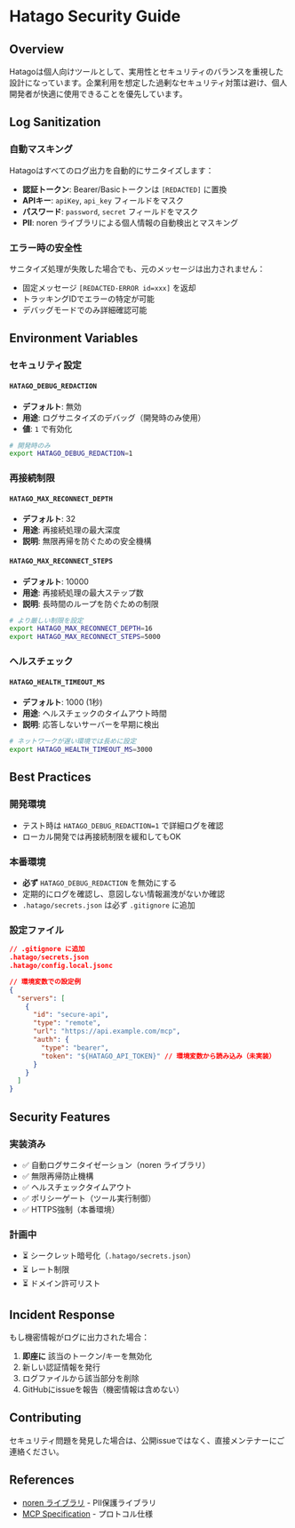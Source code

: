 # Hatago Security Guide

## Overview

Hatagoは個人向けツールとして、実用性とセキュリティのバランスを重視した設計になっています。企業利用を想定した過剰なセキュリティ対策は避け、個人開発者が快適に使用できることを優先しています。

## Log Sanitization

### 自動マスキング

Hatagoはすべてのログ出力を自動的にサニタイズします：

- **認証トークン**: Bearer/Basicトークンは `[REDACTED]` に置換
- **APIキー**: `apiKey`, `api_key` フィールドをマスク
- **パスワード**: `password`, `secret` フィールドをマスク
- **PII**: noren ライブラリによる個人情報の自動検出とマスキング

### エラー時の安全性

サニタイズ処理が失敗した場合でも、元のメッセージは出力されません：

- 固定メッセージ `[REDACTED-ERROR id=xxx]` を返却
- トラッキングIDでエラーの特定が可能
- デバッグモードでのみ詳細確認可能

## Environment Variables

### セキュリティ設定

#### `HATAGO_DEBUG_REDACTION`

- **デフォルト**: 無効
- **用途**: ログサニタイズのデバッグ（開発時のみ使用）
- **値**: `1` で有効化

```bash
# 開発時のみ
export HATAGO_DEBUG_REDACTION=1
```

### 再接続制限

#### `HATAGO_MAX_RECONNECT_DEPTH`

- **デフォルト**: 32
- **用途**: 再接続処理の最大深度
- **説明**: 無限再帰を防ぐための安全機構

#### `HATAGO_MAX_RECONNECT_STEPS`

- **デフォルト**: 10000
- **用途**: 再接続処理の最大ステップ数
- **説明**: 長時間のループを防ぐための制限

```bash
# より厳しい制限を設定
export HATAGO_MAX_RECONNECT_DEPTH=16
export HATAGO_MAX_RECONNECT_STEPS=5000
```

### ヘルスチェック

#### `HATAGO_HEALTH_TIMEOUT_MS`

- **デフォルト**: 1000 (1秒)
- **用途**: ヘルスチェックのタイムアウト時間
- **説明**: 応答しないサーバーを早期に検出

```bash
# ネットワークが遅い環境では長めに設定
export HATAGO_HEALTH_TIMEOUT_MS=3000
```

## Best Practices

### 開発環境

- テスト時は `HATAGO_DEBUG_REDACTION=1` で詳細ログを確認
- ローカル開発では再接続制限を緩和してもOK

### 本番環境

- **必ず** `HATAGO_DEBUG_REDACTION` を無効にする
- 定期的にログを確認し、意図しない情報漏洩がないか確認
- `.hatago/secrets.json` は必ず `.gitignore` に追加

### 設定ファイル

```json
// .gitignore に追加
.hatago/secrets.json
.hatago/config.local.jsonc

// 環境変数での設定例
{
  "servers": [
    {
      "id": "secure-api",
      "type": "remote",
      "url": "https://api.example.com/mcp",
      "auth": {
        "type": "bearer",
        "token": "${HATAGO_API_TOKEN}" // 環境変数から読み込み（未実装）
      }
    }
  ]
}
```

## Security Features

### 実装済み

- ✅ 自動ログサニタイゼーション（noren ライブラリ）
- ✅ 無限再帰防止機構
- ✅ ヘルスチェックタイムアウト
- ✅ ポリシーゲート（ツール実行制御）
- ✅ HTTPS強制（本番環境）

### 計画中

- ⏳ シークレット暗号化（`.hatago/secrets.json`）
- ⏳ レート制限
- ⏳ ドメイン許可リスト

## Incident Response

もし機密情報がログに出力された場合：

1. **即座に** 該当のトークン/キーを無効化
2. 新しい認証情報を発行
3. ログファイルから該当部分を削除
4. GitHubにissueを報告（機密情報は含めない）

## Contributing

セキュリティ問題を発見した場合は、公開issueではなく、直接メンテナーにご連絡ください。

## References

- [noren ライブラリ](https://github.com/himorishige/noren) - PII保護ライブラリ
- [MCP Specification](https://modelcontextprotocol.io) - プロトコル仕様
